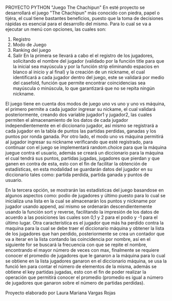 PROYECTO PYTHON "Juego The Chachipun"
En esté proyecto se desarrollará el juego "The Chachipun" más conocido con piedra, papel o tijéra, el cual tiene bastantes beneficios, puesto que la toma de decisiones rápidas es esencial para el desarrollo del mismo.
Para lo cual se va a ejecutar un menú con opciones, las cuales son: 
1. Registro
2. Modo de Juego
3. Ranking del juego
4. Salir
En la primera se llevará a cabo el el registro de los jugadores, solicitando el nombre del jugador (validado por la función title para que la inicial sea mayúscula y por la función strip eliminando espacios en blanco al inicio y al final) y la creación de un nickname, el cual identificará a cada jugador dentro del juego, este se validará por medio del casefold, función que permite encontrar coincidencias sea mayúscula o minúscula, lo que garantizará que no se repita ningún nickname.

El juego tiene en cuenta dos modos de juego uno vs uno y uno vs máquina, el primero permite a cada jugador ingresar su nickame, el cual validará posteriormente, creando dos variable jugador1 y jugador2, las cuales permiten el almacenamiento de los datos de cada jugador independientemente en el diccionario jugador, así mismo se registrará a cada jugador en la tabla de puntos las partidas perdidas, ganadas y los puntos por ronda ganada. Por otro lado, el modo uno vs máquina permitirá al jugador ingresar su nickname verificando que esté registrado, para continuar con el juego se implementará random.choice para que la máquina juegue contra el usuario, además se creará un diccionario para la máquina el cual tendrá sus puntos, partidas jugadas, jugadores que pierdan y que ganen en contra de esta, esto con el fin de facilitar la obtención de estadísticas, en esta modalidad se guardarán datos del jugador en su diccionario tales como: partida perdida, partida ganada y puntos de usuario.

En la tercera opción, se mostrarán las estadísticas del juego basandose en algunos aspectos como: podio de jugadores y último puesto para lo cual se inicializa una lista en la cual se almacenarán los puntos y nickname por jugador usando append, así mismo se ordenarán descendientemente usando la función sort y reverse, facilitando la impresión de los datos de acuerdo a las posiciones las cuales son 0,1 y 2 para el podio y -1 para el último lugar. Otra característica es el jugador que más ha perdido contra la maquina para la cual se debe traer el diccionario máquina y obtener la lista de los jugadores que han perdido, posteriormente se crea un contador que va a iterar en la lista contando las coincidencia por nombre, así en el siguiente for se buscará la frecuencia con que se repite el nombre, encontrando el mayor número de veces con max, finalmente se requiere conocer el promedio de jugadores que le ganaron a la máquina para lo cual se obtiene en la lista jugadores ganaron en el diccionario máquina, se usa la funció len para contar el número de elementos de la misma, además se obtiene el key partidas jugadas, esto con el fin de poder realizar la operación que permitirá conocer el promedio (promedio es igual a número de jugadores que ganaron sobre el número de partidas perdidas).

Proyecto elaborado por Laura Mariana Vargas Rojas
